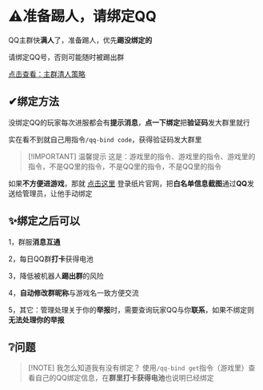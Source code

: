 
# ⚠准备踢人，请绑定QQ

QQ主群快**满人**了，准备踢人，优先**踢没绑定的**

请绑定QQ号，否则可能随时被踢出群

[点击查看：主群清人策略](./kick-strategy)

## ✔绑定方法

没绑定QQ的玩家每次进服都会有**提示消息**，**点一下绑定**把**验证码**发大群里就行

实在看不到就自己用指令`/qq-bind code`，获得验证码发大群里

> [!IMPORTANT] 温馨提示
> 这是：游戏里的指令、游戏里的指令、游戏里的指令，不是QQ里的指令，不是QQ里的指令，不是QQ里的指令

如果**不方便进游戏**，那就 [点击这里](https://paper-card.cn/) 登录纸片官网，把**白名单信息截图**通过**QQ**发送给管理员，让他手动绑定

## ✨绑定之后可以

1，群服**消息互通**

2，每日QQ群**打卡**获得电池

3，降低被机器人**踢出群**的风险

4，**自动修改群昵称**与游戏名一致方便交流

5，其它：管理处理关于你的**举报**时，需要查询玩家QQ与你**联系**，如果不绑定则**无法处理你的举报**

## ❔问题

> [!NOTE] 我怎么知道我有没有绑定？
> 使用`/qq-bind get`指令（游戏里）查看自己的QQ绑定信息，在**群里打卡获得电池**也说明已经绑定